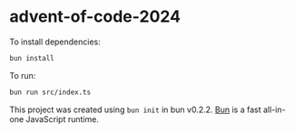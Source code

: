 # advent-of-code-2024

To install dependencies:

```bash
bun install
```

To run:

```bash
bun run src/index.ts
```

This project was created using `bun init` in bun v0.2.2. [Bun](https://bun.sh) is a fast all-in-one JavaScript runtime.
